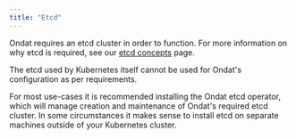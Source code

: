 ```yaml
---
title: "Etcd"
---
```


Ondat requires an etcd cluster in order to function. For more information on
why etcd is required, see our [etcd concepts](/docs/concepts/etcd) page.

The etcd used by Kubernetes itself cannot be used for Ondat's configuration as per
requirements.

For most use-cases it is recommended installing the Ondat etcd operator, which
will manage creation and maintenance of Ondat's required etcd cluster. In some
circumstances it makes sense to install etcd on separate machines outside of
your Kubernetes cluster.
